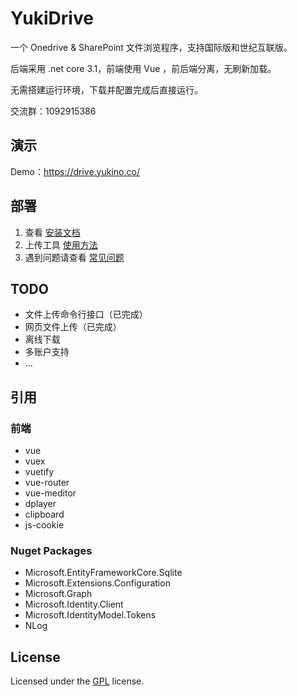 # YukiDrive

一个 Onedrive &amp; SharePoint 文件浏览程序，支持国际版和世纪互联版。

后端采用 .net core 3.1，前端使用 Vue ，前后端分离，无刷新加载。

无需搭建运行环境，下载并配置完成后直接运行。

交流群：1092915386

## 演示
Demo：https://drive.yukino.co/

## 部署

1. 查看 [安装文档](https://github.com/YukiCoco/YukiDrive/blob/master/doc/Usage.md)  
2. 上传工具 [使用方法](https://github.com/YukiCoco/YukiDrive/blob/master/doc/CLI-Usage.md)
2. 遇到问题请查看 [常见问题](https://github.com/YukiCoco/YukiDrive/blob/master/doc/FAQ.md)

## TODO

+ 文件上传命令行接口（已完成）
+ 网页文件上传（已完成）
+ 离线下载
+ 多账户支持
+ ...

## 引用

### 前端

+ vue
+ vuex
+ vuetify
+ vue-router
+ vue-meditor
+ dplayer
+ clipboard
+ js-cookie

### Nuget Packages

+ Microsoft.EntityFrameworkCore.Sqlite
+ Microsoft.Extensions.Configuration
+ Microsoft.Graph
+ Microsoft.Identity.Client
+ Microsoft.IdentityModel.Tokens
+ NLog

## License

Licensed under the [GPL](https://github.com/YukiCoco/YukiDrive/blob/master/LICENSE) license.


